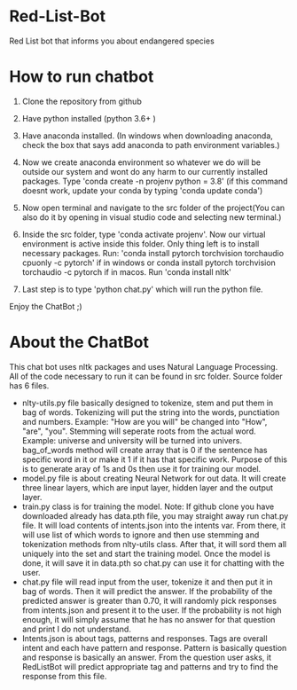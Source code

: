 # Red-List-Bot
Red List bot that informs you about endangered species



# How to run chatbot

1. Clone the repository from github

2. Have python installed (python 3.6+ )

3. Have anaconda installed. (In windows when downloading anaconda, check the box that says add anaconda to path environment variables.)

4. Now we create anaconda environment so whatever we do will be outside our system and wont do any harm to our currently installed packages. Type 'conda create -n projenv python = 3.8' (if this command doesnt work, update your conda by typing 'conda update conda')

5. Now open terminal and navigate to the src folder of the project(You can also do it by opening in visual studio code and selecting new terminal.)

6. Inside the src folder, type 'conda activate projenv'. Now our virtual environment is active inside this folder. Only thing left is to install necessary packages. 
  Run: 'conda install pytorch torchvision torchaudio cpuonly -c pytorch' if in windows or 
  conda install pytorch torchvision torchaudio -c pytorch if in macos.
  Run 'conda install nltk'
7. Last step is to type 'python chat.py' which will run the python file.


Enjoy the ChatBot ;)



# About the ChatBot

This chat bot uses nltk packages and uses Natural Language Processing. All of the code necessary to run it can be found in src folder. Source folder has 6 files.
  * nlty-utils.py file basically designed to tokenize, stem and put them in bag of words. Tokenizing will put the string into the words, punctiation and numbers.
  Example: "How are you will" be changed into "How", "are", "you". Stemming will seperate roots from the actual word. Example: universe and university will be    turned into univers. bag_of_words method will create array that is 0 if the sentence has specific word in it or make it 1 if it has that specific work. Purpose of this is to generate aray of 1s and 0s then use it for training our model.
  * model.py file is about creating Neural Network for out data. It will create three linear layers, which are input layer, hidden layer and the output layer. 
  * train.py class is for training the model. Note: If github clone you have downloaded already has data.pth file, you may straight away run chat.py file. It will load contents of intents.json into the intents var. From there, it will use list of which words to ignore and then use stemming and tokenization methods from nlty-utils class. After that, it will sord them all uniquely into the set and start the training model. Once the model is done, it will save it in data.pth so chat.py can use it for chatting with the user. 
  * chat.py file will read input from the user, tokenize it and then put it in bag of words. Then it will predict the answer. If the probability of the predicted answer is greater than 0.70, it will randomly pick responses from intents.json and present it to the user. If the probability is not high enough, it will simply assume that he has no answer for that question and print I do not understand. 
  * Intents.json is about tags, patterns and responses. Tags are overall intent and each have pattern and response. Pattern is basically question and response is basically an answer. From the question user asks, it RedListBot will predict appropriate tag and patterns and try to find the response from this file.
  




